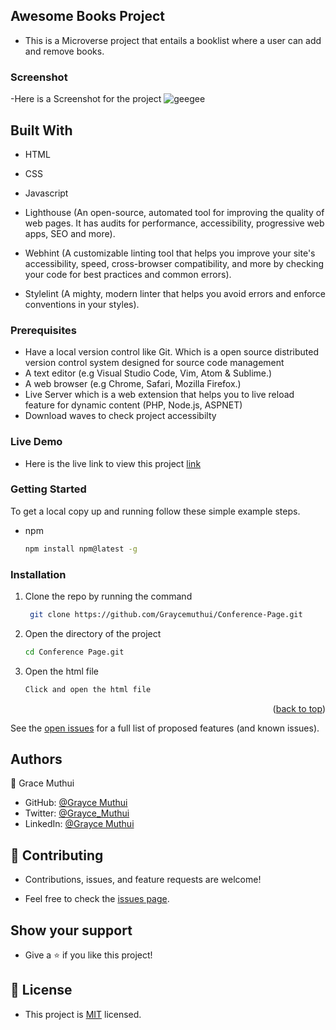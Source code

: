 ## Awesome Books Project

- This is a Microverse project that entails a booklist where a user can add and remove books.

### Screenshot

-Here is  a Screenshot for the project
![geegee](https://user-images.githubusercontent.com/95374858/171064763-21a41de8-e03b-4d4f-9c49-4a443ac21a2f.png)

## Built With

- HTML

- CSS

- Javascript 

- Lighthouse (An open-source, automated tool for improving the quality of web pages. It has audits for performance, accessibility, progressive web apps, SEO and more).

- Webhint (A customizable linting tool that helps you improve your site's accessibility, speed, cross-browser compatibility, and more by checking your code for best     practices and common errors).

- Stylelint (A mighty, modern linter that helps you avoid errors and enforce conventions in your styles).

### Prerequisites

- Have a local version control like Git. Which is a open source distributed version control system designed for source code management
- A text editor (e.g Visual Studio Code, Vim, Atom & Sublime.)
- A web browser (e.g Chrome, Safari, Mozilla Firefox.)
- Live Server which is a web extension that helps you to live reload feature for dynamic content (PHP, Node.js, ASPNET)
- Download waves to check project accessibilty

### Live Demo

- Here is the live link to view this project [link](https://jocular-meringue-30744e.netlify.app/)

### Getting Started

To get a local copy up and running follow these simple example steps.

- npm
  ```sh
  npm install npm@latest -g
  ```

### Installation

1. Clone the repo by running the command
   ```sh
    git clone https://github.com/Graycemuthui/Conference-Page.git
   ```
2. Open the directory of the project
   ```sh
   cd Conference Page.git
   ```
3. Open the html file
   ```sh
   Click and open the html file

<p align="right">(<a href="#top">back to top</a>)</p>

See the [open issues](#) for a full list of proposed features (and known issues).

## Authors

👤 Grace Muthui

- GitHub: [@Grayce Muthui](https://github.com/Graycemuthui)
- Twitter: [@Grayce_Muthui](https://twitter.com/Grayce_Muthui)
- LinkedIn: [@Grayce Muthui](http://www.linkedin.com/in/grayce-muthui-a17294226)

## 🤝 Contributing

- Contributions, issues, and feature requests are welcome!

- Feel free to check the [issues page](https://github.com/Graycemuthui/Awesome-Books/issues).

## Show your support

- Give a ⭐️ if you like this project!

## 📝 License

- This project is [MIT](https://github.com/Graycemuthui/Awesome-Books/blob/main/License.md) licensed.
